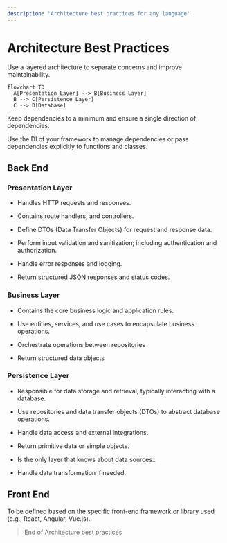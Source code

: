 ```yaml
---
description: 'Architecture best practices for any language'
---
```

# Architecture Best Practices

Use a layered architecture to separate concerns and improve maintainability.
```mermaid
flowchart TD
  A[Presentation Layer] --> B[Business Layer]
  B --> C[Persistence Layer]
  C --> D[Database]
```

Keep dependencies to a minimum and ensure a single direction of dependencies.

Use the DI of your framework to manage dependencies or pass dependencies explicitly to functions and classes.

## Back End

### Presentation Layer

- Handles HTTP requests and responses.

- Contains route handlers, and controllers.

- Define DTOs (Data Transfer Objects) for request and response data.

- Perform input validation and sanitization; including authentication and authorization.

- Handle error responses and logging.

- Return structured JSON responses and status codes.

### Business Layer

- Contains the core business logic and application rules.

- Use entities, services, and use cases to encapsulate business operations.

- Orchestrate operations between repositories

- Return structured data objects

### Persistence Layer

- Responsible for data storage and retrieval, typically interacting with a database.

- Use repositories and data transfer objects (DTOs) to abstract database operations.

- Handle data access and external integrations.

- Return primitive data or simple objects.

- Is the only layer that knows about data sources..

- Handle data transformation if needed.

## Front End

To be defined based on the specific front-end framework or library used (e.g., React, Angular, Vue.js).

> End of Architecture best practices